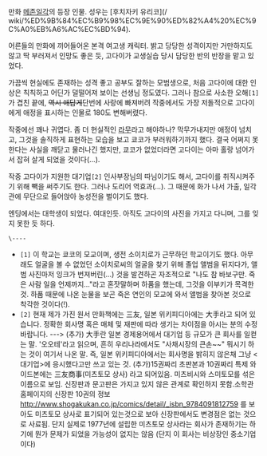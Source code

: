 만화 [메존일각](%EB%A9%94%EC%A1%B4%EC%9D%BC%EA%B0%81.md)의 등장 인물. 성우는 [후치자키 유리코](/
wiki/%ED%9B%84%EC%B9%98%EC%9E%90%ED%82%A4%20%EC%9C%A0%EB%A6%AC%EC%BD%94).

어른들의 만화에 끼어들어온 본격 여고생 캐릭터. 밝고 당당한 성격이지만 거만하지도 않고 딱 부러져서 인망도 좋은 듯, 고다이가 교생실습 당시
담당한 반의 반장을 맡고 있었다.

가끔씩 현실에도 존재하는 성격 좋고 공부도 잘하는 모범생으로, 처음 고다이에 대한 인상은 칙칙하고 어딘가 덜떨어져 보이는 선생님 정도였다.
그러나 참으로 사소한 오해`[1]`가 겹친 끝에, <del>역시 애답게</del>단번에 사랑에 빠져버려 작중에서도 가장 저돌적으로 고다이에게
애정을 표시하는 인물로 180도 변해버렸다.

작중에선 꽤나 귀엽다. 좀 더 현실적인 [라무](%EB%9D%BC%EB%AC%B4.md)라고 해야하나? 막무가내지만 애정이 넘치고,
그것을 솔직하게 표현하는 모습을 보고 쿄코가 부러워하기까지 했다. 결국 어쩌지 못한다는 사실을 깨닫고 물러나긴 했지만, 쿄코가 없었더라면
고다이는 아마 홀랑 넘어가서 잡혀 살게 되었을 것이다(...).

작중 고다이가 지원한 대기업`[2]` 인사부장님의 따님이기도 해서, 고다이를 취직시켜주기 위해 빽을 써주기도 한다. 그러나 도리어
역효과(...). 그 때문에 화가 나서 가출, 일각관에 무단으로 들어앉아 농성전을 벌이기도 했다.

엔딩에서는 대학생이 되었다. 여대인듯. 아직도 고다이의 사진을 가지고 다니며, 그를 잊지 못한 듯 하다.

`\----`

  * `[1]` 이 학교는 쿄코의 모교이며, 생전 소이치로가 근무하던 학교이기도 했다. 아무래도 얼굴을 볼 수 없었던 소이치로씨의 얼굴을 찾기 위해 졸업 앨범을 뒤지다가, 앨범 사진마저 잉크가 번져버린(...) 것을 발견하곤 자조적으로 "나도 참 바보구만. 죽은 사람 일을 언제까지..."라고 혼잣말하며 하품을 했는데, 그것을 이부키가 목격한 것. 하품 때문에 나온 눈물을 보곤 죽은 연인의 모교에 와서 앨범을 찾아본 것으로 착각한 것이다(!).
  * `[2]` 현재 제가 가진 원서 만화책에는 三友, 일본 위키피디아에는 大手라고 되어 있습니다. 정확한 회사명 혹은 매체 및 재판에 따라 생기는 차이점을 아시는 분의 수정바랍니다. ---> (추가) 大手란 일본 경제용어에서 대기업 등 규모가 큰 회사를 일컫는 말. '오오테'라고 읽으며, 흔히 우리나라에서도 "사채시장의 큰손~~" 뭐시기 하는 것이 여기서 나온 말. 즉, 일본 위키피디아에서는 회사명을 밝히지 않은채 그냥 <대기업>에 응시했다고만 쓰고 있는 것. (추가)15권짜리 초판본과 10권짜리 특제 와이드본에는 三友商事(미츠토모 상사) 라고 되어있음. 미츠비시와 스미토모를 섞은 이름으로 보임. 신장판과 문고판은 가지고 있지 않은 관계로 확인하지 못함.소학관 홈페이지의 신장판 10권의 정보 <http://www.shogakukan.co.jp/comics/detail/_isbn_9784091812759> 를 보아도 미츠토모 상사로 표기되어 있는것으로 보아 신장판에서도 변경점은 없는 것으로 사료됨. 단지 실제로 1977년에 설립한 미츠토모 상사라는 회사가 존재하기는 하기에 뭔가 문제가 되었을 가능성이 없지는 않음 (단지 이 회사는 비상장인 중소기업이다)

